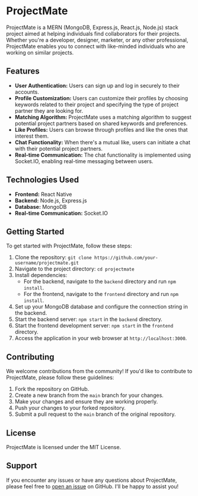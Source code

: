 # ProjectMate

ProjectMate is a MERN (MongoDB, Express.js, React.js, Node.js) stack project aimed at helping individuals find collaborators for their projects. Whether you're a developer, designer, marketer, or any other professional, ProjectMate enables you to connect with like-minded individuals who are working on similar projects.

## Features

- **User Authentication:** Users can sign up and log in securely to their accounts.
- **Profile Customization:** Users can customize their profiles by choosing keywords related to their project and specifying the type of project partner they are looking for.
- **Matching Algorithm:** ProjectMate uses a matching algorithm to suggest potential project partners based on shared keywords and preferences.
- **Like Profiles:** Users can browse through profiles and like the ones that interest them.
- **Chat Functionality:** When there's a mutual like, users can initiate a chat with their potential project partners.
- **Real-time Communication:** The chat functionality is implemented using Socket.IO, enabling real-time messaging between users.

## Technologies Used

- **Frontend:** React Native
- **Backend:** Node.js, Express.js
- **Database:** MongoDB
- **Real-time Communication:** Socket.IO

## Getting Started

To get started with ProjectMate, follow these steps:

1. Clone the repository: `git clone https://github.com/your-username/projectmate.git`
2. Navigate to the project directory: `cd projectmate`
3. Install dependencies:
   - For the backend, navigate to the `backend` directory and run `npm install`.
   - For the frontend, navigate to the `frontend` directory and run `npm install`.
4. Set up your MongoDB database and configure the connection string in the backend.
5. Start the backend server: `npm start` in the `backend` directory.
6. Start the frontend development server: `npm start` in the `frontend` directory.
7. Access the application in your web browser at `http://localhost:3000`.

## Contributing

We welcome contributions from the community! If you'd like to contribute to ProjectMate, please follow these guidelines:

1. Fork the repository on GitHub.
2. Create a new branch from the `main` branch for your changes.
3. Make your changes and ensure they are working properly.
4. Push your changes to your forked repository.
5. Submit a pull request to the `main` branch of the original repository.

## License

ProjectMate is licensed under the MIT License.

## Support

If you encounter any issues or have any questions about ProjectMate, please feel free to [open an issue](https://github.com/jasmitamukherjee/projectmate/issues) on GitHub. I'll be happy to assist you!
